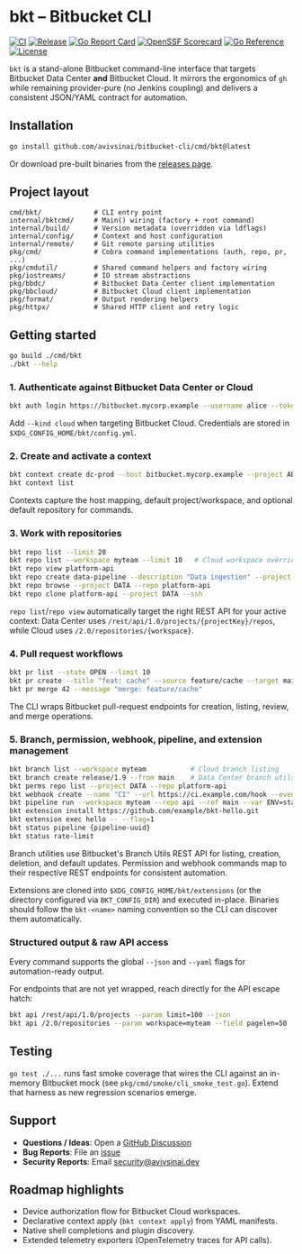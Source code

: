 # bkt – Bitbucket CLI

[![CI](https://github.com/avivsinai/bitbucket-cli/actions/workflows/ci.yml/badge.svg)](https://github.com/avivsinai/bitbucket-cli/actions/workflows/ci.yml)
[![Release](https://img.shields.io/github/v/release/avivsinai/bitbucket-cli)](https://github.com/avivsinai/bitbucket-cli/releases)
[![Go Report Card](https://goreportcard.com/badge/github.com/avivsinai/bitbucket-cli)](https://goreportcard.com/report/github.com/avivsinai/bitbucket-cli)
[![OpenSSF Scorecard](https://img.shields.io/ossf-scorecard/github.com/avivsinai/bitbucket-cli?label=openssf%20scorecard)](https://scorecard.dev/viewer/?uri=github.com/avivsinai/bitbucket-cli)
[![Go Reference](https://pkg.go.dev/badge/github.com/avivsinai/bitbucket-cli.svg)](https://pkg.go.dev/github.com/avivsinai/bitbucket-cli)
[![License](https://img.shields.io/github/license/avivsinai/bitbucket-cli)](LICENSE)

`bkt` is a stand-alone Bitbucket command-line interface that targets Bitbucket Data Center **and** Bitbucket Cloud. It mirrors the ergonomics of `gh` while remaining provider-pure (no Jenkins coupling) and delivers a consistent JSON/YAML contract for automation.

## Installation

```bash
go install github.com/avivsinai/bitbucket-cli/cmd/bkt@latest
```

Or download pre-built binaries from the [releases page](https://github.com/avivsinai/bitbucket-cli/releases/latest).

## Project layout

```
cmd/bkt/             # CLI entry point
internal/bktcmd/     # Main() wiring (factory + root command)
internal/build/      # Version metadata (overridden via ldflags)
internal/config/     # Context and host configuration
internal/remote/     # Git remote parsing utilities
pkg/cmd/             # Cobra command implementations (auth, repo, pr, ...)
pkg/cmdutil/         # Shared command helpers and factory wiring
pkg/iostreams/       # IO stream abstractions
pkg/bbdc/            # Bitbucket Data Center client implementation
pkg/bbcloud/         # Bitbucket Cloud client implementation
pkg/format/          # Output rendering helpers
pkg/httpx/           # Shared HTTP client and retry logic
```

## Getting started

```bash
go build ./cmd/bkt
./bkt --help
```

### 1. Authenticate against Bitbucket Data Center or Cloud

```bash
bkt auth login https://bitbucket.mycorp.example --username alice --token <PAT>
```

Add `--kind cloud` when targeting Bitbucket Cloud. Credentials are stored in
`$XDG_CONFIG_HOME/bkt/config.yml`.

### 2. Create and activate a context

```bash
bkt context create dc-prod --host bitbucket.mycorp.example --project ABC --set-active
bkt context list
```

Contexts capture the host mapping, default project/workspace, and optional default repository for commands.

### 3. Work with repositories

```bash
bkt repo list --limit 20
bkt repo list --workspace myteam --limit 10   # Cloud workspace override
bkt repo view platform-api
bkt repo create data-pipeline --description "Data ingestion" --project DATA
bkt repo browse --project DATA --repo platform-api
bkt repo clone platform-api --project DATA --ssh
```

`repo list`/`repo view` automatically target the right REST API for your active context: Data Center uses `/rest/api/1.0/projects/{projectKey}/repos`, while Cloud uses `/2.0/repositories/{workspace}`.

### 4. Pull request workflows

```bash
bkt pr list --state OPEN --limit 10
bkt pr create --title "feat: cache" --source feature/cache --target main --reviewer alice
bkt pr merge 42 --message "merge: feature/cache"
```

The CLI wraps Bitbucket pull-request endpoints for creation, listing, review, and merge operations.

### 5. Branch, permission, webhook, pipeline, and extension management

```bash
bkt branch list --workspace myteam           # Cloud branch listing
bkt branch create release/1.9 --from main    # Data Center branch utils
bkt perms repo list --project DATA --repo platform-api
bkt webhook create --name "CI" --url https://ci.example.com/hook --event repo:refs_changed
bkt pipeline run --workspace myteam --repo api --ref main --var ENV=staging
bkt extension install https://github.com/example/bkt-hello.git
bkt extension exec hello -- --flag=1
bkt status pipeline {pipeline-uuid}
bkt status rate-limit
```

Branch utilities use Bitbucket's Branch Utils REST API for listing, creation, deletion, and default updates. Permission and webhook commands map to their respective REST endpoints for consistent automation.

Extensions are cloned into `$XDG_CONFIG_HOME/bkt/extensions` (or the directory configured via `BKT_CONFIG_DIR`) and executed in-place. Binaries should follow the `bkt-<name>` naming convention so the CLI can discover them automatically.

### Structured output & raw API access

Every command supports the global `--json` and `--yaml` flags for automation-ready output.

For endpoints that are not yet wrapped, reach directly for the API escape hatch:

```bash
bkt api /rest/api/1.0/projects --param limit=100 --json
bkt api /2.0/repositories --param workspace=myteam --field pagelen=50
```

## Testing

`go test ./...` runs fast smoke coverage that wires the CLI against an in-memory Bitbucket mock (see `pkg/cmd/smoke/cli_smoke_test.go`). Extend that harness as new regression scenarios emerge.

## Support

- **Questions / Ideas**: Open a [GitHub Discussion](https://github.com/avivsinai/bitbucket-cli/discussions)
- **Bug Reports**: File an [issue](https://github.com/avivsinai/bitbucket-cli/issues/new?template=bug_report.md)
- **Security Reports**: Email [security@avivsinai.dev](mailto:security@avivsinai.dev)

## Roadmap highlights

- Device authorization flow for Bitbucket Cloud workspaces.
- Declarative context apply (`bkt context apply`) from YAML manifests.
- Native shell completions and plugin discovery.
- Extended telemetry exporters (OpenTelemetry traces for API calls).
